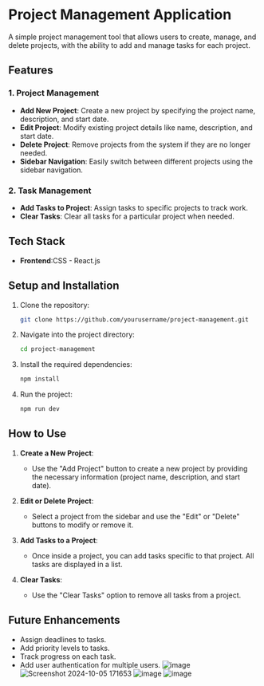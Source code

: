 # Project Management Application

A simple project management tool that allows users to create, manage, and delete projects, with the ability to add and manage tasks for each project.

## Features

### 1. **Project Management**
- **Add New Project**: Create a new project by specifying the project name, description, and start date.
- **Edit Project**: Modify existing project details like name, description, and start date.
- **Delete Project**: Remove projects from the system if they are no longer needed.
- **Sidebar Navigation**: Easily switch between different projects using the sidebar navigation.

### 2. **Task Management**
- **Add Tasks to Project**: Assign tasks to specific projects to track work.
- **Clear Tasks**: Clear all tasks for a particular project when needed.

## Tech Stack

- **Frontend**:CSS - React.js

## Setup and Installation

1. Clone the repository:
    ```bash
    git clone https://github.com/yourusername/project-management.git
    ```

2. Navigate into the project directory:
    ```bash
    cd project-management
    ```

3. Install the required dependencies:
    ```bash
    npm install
    ```

4. Run the project:
    ```bash
    npm run dev
    ```

## How to Use

1. **Create a New Project**:
   - Use the "Add Project" button to create a new project by providing the necessary information (project name, description, and start date).

2. **Edit or Delete Project**:
   - Select a project from the sidebar and use the "Edit" or "Delete" buttons to modify or remove it.

3. **Add Tasks to a Project**:
   - Once inside a project, you can add tasks specific to that project. All tasks are displayed in a list.

4. **Clear Tasks**:
   - Use the "Clear Tasks" option to remove all tasks from a project.

## Future Enhancements

- Assign deadlines to tasks.
- Add priority levels to tasks.
- Track progress on each task.
- Add user authentication for multiple users.
![image](https://github.com/user-attachments/assets/6a311606-2b1a-4d98-bb22-0415abad0a53)
![Screenshot 2024-10-05 171653](https://github.com/user-attachments/assets/92bc47cb-0f97-4151-978e-e5c0fd9354ea)
![image](https://github.com/user-attachments/assets/76248244-df66-4edd-95dd-a554966392b7)
![image](https://github.com/user-attachments/assets/691f7d43-94f5-4283-9b83-49f2b7a2e637)




